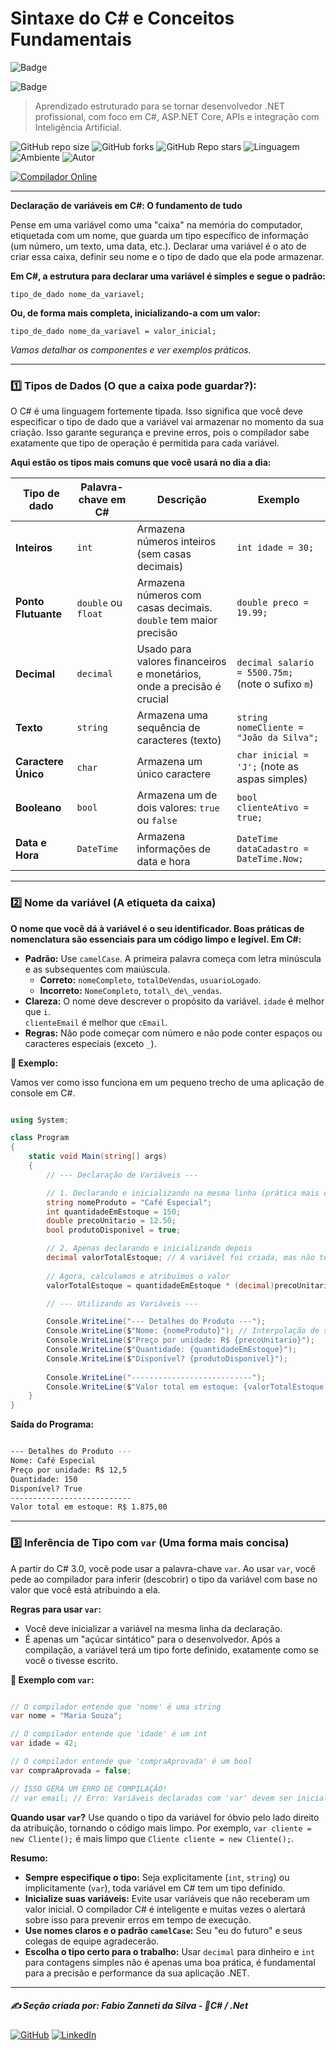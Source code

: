# Sintaxe do C# e Conceitos Fundamentais

![Badge](https://img.shields.io/badge/Fabio%20Zanneti%20da%20Silva-Profissional-blue?style=for-the-badge&logo=c-sharp&logoColor=white)

![Badge](https://img.shields.io/badge/3._Declaração_de_Variáveis-blue?style=for-the-badge&logo=c-sharp&logoColor=white)

> Aprendizado estruturado para se tornar desenvolvedor .NET profissional, com foco em C#, ASP.NET Core, APIs e integração com Inteligência Artificial.

![GitHub repo size](https://img.shields.io/github/repo-size/fzanneti/dev-profissional-dotnet)
![GitHub forks](https://img.shields.io/github/forks/fzanneti/dev-profissional-dotnet?style=social)
![GitHub Repo stars](https://img.shields.io/github/stars/fzanneti/dev-profissional-dotnet?style=social)
![Linguagem](https://img.shields.io/badge/Linguagem-CSharp-black)
![Ambiente](https://img.shields.io/badge/Ambiente-.NET-black)
![Autor](https://img.shields.io/badge/Autor-fzanneti-black?style=flat-square&logo=github)

[![Compilador Online](https://img.shields.io/badge/🔗%20Compilador_Online-C%23-blue?style=for-the-badge)](https://www.mycompiler.io/pt/new/csharp)

---

**Declaração de variáveis em C#: O fundamento de tudo**

Pense em uma variável como uma "caixa" na memória do computador, etiquetada com um nome, que guarda um tipo específico de informação (um número, um texto, uma data, etc.). Declarar uma variável é o ato de criar essa caixa, definir seu nome e o tipo de dado que ela pode armazenar.

**Em C#, a estrutura para declarar uma variável é simples e segue o padrão:**

`tipo_de_dado nome_da_variavel;`

**Ou, de forma mais completa, inicializando-a com um valor:**

`tipo_de_dado nome_da_variavel = valor_inicial;`

*Vamos detalhar os componentes e ver exemplos práticos.*

---

### 1️⃣ Tipos de Dados (O que a caixa pode guardar?):

O C# é uma linguagem fortemente tipada. Isso significa que você deve especificar o tipo de dado que a variável vai armazenar no momento da sua criação. Isso garante segurança e previne erros, pois o compilador sabe exatamente que tipo de operação é permitida para cada variável.

**Aqui estão os tipos mais comuns que você usará no dia a dia:**

|**Tipo de dado**|**Palavra-chave em C#**|**Descrição**|**Exemplo**|
|---|---|---|---|
|**Inteiros**|`int`|Armazena números inteiros (sem casas decimais)|`int idade = 30;`|
|**Ponto Flutuante**|`double` ou `float`|Armazena números com casas decimais. `double` tem maior precisão|`double preco = 19.99;`|
|**Decimal**|`decimal`|Usado para valores financeiros e monetários, onde a precisão é crucial|`decimal salario = 5500.75m;` (note o sufixo `m`)|
|**Texto**|`string`|Armazena uma sequência de caracteres (texto)|`string nomeCliente = "João da Silva";`|
|**Caractere Único**|`char`|Armazena um único caractere|`char inicial = 'J';` (note as aspas simples)|
|**Booleano**|`bool`|Armazena um de dois valores: `true` ou `false`|`bool clienteAtivo = true;`|
|**Data e Hora**|`DateTime`|Armazena informações de data e hora|`DateTime dataCadastro = DateTime.Now;`|

---

### 2️⃣ Nome da variável (A etiqueta da caixa)

**O nome que você dá à variável é o seu identificador. Boas práticas de nomenclatura são essenciais para um código limpo e legível. Em C#:**

- **Padrão:** Use `camelCase`. A primeira palavra começa com letra minúscula e as subsequentes com maiúscula.
    - **Correto:** `nomeCompleto`, `totalDeVendas`, `usuarioLogado`.
    - **Incorreto:** `NomeCompleto`, `total\_de\_vendas`.
- **Clareza:** O nome deve descrever o propósito da variável. 
               `idade` é melhor que `i`.        
               `clienteEmail` é melhor que `cEmail`.
- **Regras:** Não pode começar com número e não pode conter espaços ou caracteres especiais (exceto `_`).

**🧠 Exemplo:** 

Vamos ver como isso funciona em um pequeno trecho de uma aplicação de console em C#.

```csharp

using System;

class Program
{
    static void Main(string[] args)
    {
        // --- Declaração de Variáveis ---

        // 1. Declarando e inicializando na mesma linha (prática mais comum)
        string nomeProduto = "Café Especial";
        int quantidadeEmEstoque = 150;
        double precoUnitario = 12.50;
        bool produtoDisponivel = true;

        // 2. Apenas declarando e inicializando depois
        decimal valorTotalEstoque; // A variável foi criada, mas não tem valor definido ainda.
        
        // Agora, calculamos e atribuímos o valor
        valorTotalEstoque = quantidadeEmEstoque * (decimal)precoUnitario; // Precisamos converter (cast) para decimal para a operação

        // --- Utilizando as Variáveis ---

        Console.WriteLine("--- Detalhes do Produto ---");
        Console.WriteLine($"Nome: {nomeProduto}"); // Interpolação de string, a forma moderna de formatar
        Console.WriteLine($"Preço por unidade: R$ {precoUnitario}");
        Console.WriteLine($"Quantidade: {quantidadeEmEstoque}");
        Console.WriteLine($"Disponível? {produtoDisponivel}");
        
        Console.WriteLine("---------------------------");
        Console.WriteLine($"Valor total em estoque: {valorTotalEstoque:C}"); // O formatador :C transforma para o formato de moeda local
    }
}

```

**Saída do Programa:**

```bash

--- Detalhes do Produto ---
Nome: Café Especial
Preço por unidade: R$ 12,5
Quantidade: 150
Disponível? True
---------------------------
Valor total em estoque: R$ 1.875,00

```

---

### 3️⃣ Inferência de Tipo com `var` (Uma forma mais concisa)

A partir do C# 3.0, você pode usar a palavra-chave `var`. Ao usar `var`, você pede ao compilador para inferir (descobrir) o tipo da variável com base no valor que você está atribuindo a ela.

**Regras para usar `var`:**

- Você deve inicializar a variável na mesma linha da declaração.
- É apenas um "açúcar sintático" para o desenvolvedor. Após a compilação, a variável terá um tipo forte definido, exatamente como se você o tivesse escrito.

**🧠 Exemplo com `var`:**

```csharp

// O compilador entende que 'nome' é uma string
var nome = "Maria Souza"; 

// O compilador entende que 'idade' é um int
var idade = 42; 

// O compilador entende que 'compraAprovada' é um bool
var compraAprovada = false;

// ISSO GERA UM ERRO DE COMPILAÇÃO!
// var email; // Erro: Variáveis declaradas com 'var' devem ser inicializadas.

```

**Quando usar `var`?** Use quando o tipo da variável for óbvio pelo lado direito da atribuição, tornando o código mais limpo. Por exemplo, `var cliente = new Cliente();` é mais limpo que `Cliente cliente = new Cliente();`.

**Resumo:**

- **Sempre especifique o tipo:** Seja explicitamente (`int`, `string`) ou implicitamente (`var`), toda variável em C# tem um tipo definido.
- **Inicialize suas variáveis:** Evite usar variáveis que não receberam um valor inicial. O compilador C# é inteligente e muitas vezes o alertará sobre isso para prevenir erros em tempo de execução.
- **Use nomes claros e o padrão `camelCase`:** Seu "eu do futuro" e seus colegas de equipe agradecerão.
- **Escolha o tipo certo para o trabalho:** Usar `decimal` para dinheiro e `int` para contagens simples não é apenas uma boa prática, é fundamental para a precisão e performance da sua aplicação .NET.

---

##### ✍️ Seção criada por: *Fabio Zanneti da Silva* - 🎯*C# / .Net*
[![GitHub](https://img.shields.io/badge/GitHub-fzanneti-000000?style=flat&logo=github)](https://github.com/fzanneti)
[![LinkedIn](https://img.shields.io/badge/LinkedIn-fzanneti-0A66C2?style=flat&logo=linkedin&logoColor=white)](https://linkedin.com/in/fzanneti)